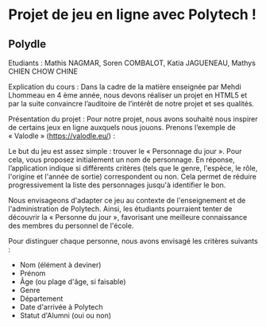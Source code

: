 # Projet de jeu en ligne avec Polytech !

## Polydle
Etudiants : Mathis NAGMAR, Soren COMBALOT, Katia JAGUENEAU, Mathys CHIEN CHOW CHINE

Explication du cours :
Dans la cadre de la matière enseignée par Mehdi Lhommeau en 4 ème année, nous devons réaliser un
projet en HTML5 et par la suite convaincre l’auditoire de l’intérêt de notre projet et ses qualités.

Présentation du projet :
Pour notre projet, nous avons souhaité nous inspirer de certains jeux en ligne auxquels nous jouons.
Prenons l’exemple de « Valodle » (https://valodle.eu/) :

Le but du jeu est assez simple : trouver le « Personnage du jour ». Pour cela, vous proposez
initialement un nom de personnage. En réponse, l’application indique si différents critères (tels que
le genre, l'espèce, le rôle, l'origine et l'année de sortie) correspondent ou non. Cela permet de
réduire progressivement la liste des personnages jusqu'à identifier le bon.

Nous envisageons d'adapter ce jeu au contexte de l&#39;enseignement et de l'administration de Polytech.
Ainsi, les étudiants pourraient tenter de découvrir la « Personne du jour », favorisant une meilleure
connaissance des membres du personnel de l'école.

Pour distinguer chaque personne, nous avons envisagé les critères suivants :
- Nom (élément à deviner)
- Prénom
- Âge (ou plage d&#39;âge, si faisable)
- Genre
- Département
- Date d'arrivée à Polytech
- Statut d'Alumni (oui ou non)
